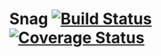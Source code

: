 # Snag [![Build Status](https://travis-ci.org/Tonkpils/snag.svg?branch=wip)](https://travis-ci.org/Tonkpils/snag) [![Coverage Status](https://coveralls.io/repos/Tonkpils/snag/badge.svg?branch=coverage&service=github)](https://coveralls.io/github/Tonkpils/snag?branch=coverage)


